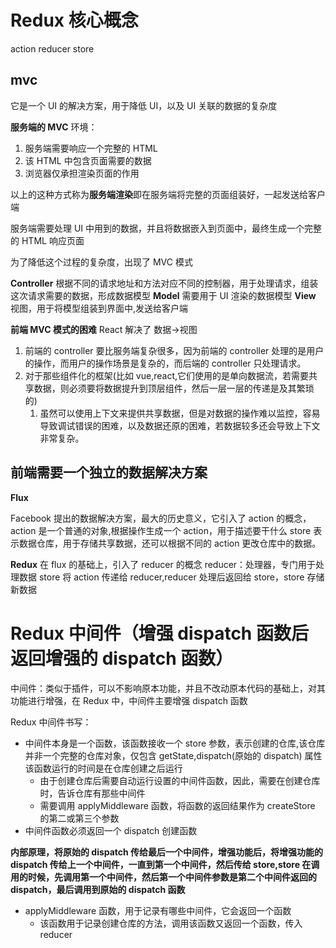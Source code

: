 # Redux 核心概念

action reducer store

## mvc

它是一个 UI 的解决方案，用于降低 UI，以及 UI 关联的数据的复杂度

**服务端的 MVC**
环境：

1. 服务端需要响应一个完整的 HTML
2. 该 HTML 中包含页面需要的数据
3. 浏览器仅承担渲染页面的作用

以上的这种方式称为**服务端渲染**即在服务端将完整的页面组装好，一起发送给客户端

服务端需要处理 UI 中用到的数据，并且将数据嵌入到页面中，最终生成一个完整的 HTML 响应页面

为了降低这个过程的复杂度，出现了 MVC 模式

**Controller**
根据不同的请求地址和方法对应不同的控制器，用于处理请求，组装这次请求需要的数据，形成数据模型
**Model** 需要用于 UI 渲染的数据模型
**View** 视图，用于将模型组装到界面中,发送给客户端

**前端 MVC 模式的困难**
React 解决了 数据->视图

1. 前端的 controller 要比服务端复杂很多，因为前端的 controller 处理的是用户的操作，而用户的操作场景是复杂的，而后端的 controller 只处理请求。
2. 对于那些组件化的框架(比如 vue,react,它们使用的是单向数据流，若需要共享数据，则必须要将数据提升到顶层组件，然后一层一层的传递是及其繁琐的)
   1. 虽然可以使用上下文来提供共享数据，但是对数据的操作难以监控，容易导致调试错误的困难，以及数据还原的困难，若数据较多还会导致上下文非常复杂。

## 前端需要一个独立的数据解决方案

**Flux**

Facebook 提出的数据解决方案，最大的历史意义，它引入了 action 的概念，
action 是一个普通的对象,根据操作生成一个 action，用于描述要干什么
store 表示数据仓库，用于存储共享数据，还可以根据不同的 action 更改仓库中的数据。

**Redux**
在 flux 的基础上，引入了 reducer 的概念
reducer：处理器，专门用于处理数据
store 将 action 传递给 reducer,reducer 处理后返回给 store，store 存储新数据

# Redux 中间件（增强 dispatch 函数后返回增强的 dispatch 函数）

中间件：类似于插件，可以不影响原本功能，并且不改动原本代码的基础上，对其功能进行增强，在 Redux 中，中间件主要增强 dispatch 函数

Redux 中间件书写：

- 中间件本身是一个函数，该函数接收一个 store 参数，表示创建的仓库,该仓库并非一个完整的仓库对象，仅包含 getState,dispatch(原始的 dispatch) 属性该函数运行的时间是在仓库创建之后运行
  - 由于创建仓库后需要自动运行设置的中间件函数，因此，需要在创建仓库时，告诉仓库有那些中间件
  - 需要调用 applyMiddleware 函数，将函数的返回结果作为 createStore 的第二或第三个参数
- 中间件函数必须返回一个 dispatch 创建函数

**内部原理，将原始的 dispatch 传给最后一个中间件，增强功能后，将增强功能的 dispatch 传给上一个中间件，一直到第一个中间件，然后传给 store,store 在调用的时候，先调用第一个中间件，然后第一个中间件参数是第二个中间件返回的 dispatch，最后调用到原始的 dispatch 函数**

- applyMiddleware 函数，用于记录有哪些中间件，它会返回一个函数
  - 该函数用于记录创建仓库的方法，调用该函数又返回一个函数，传入 reducer
